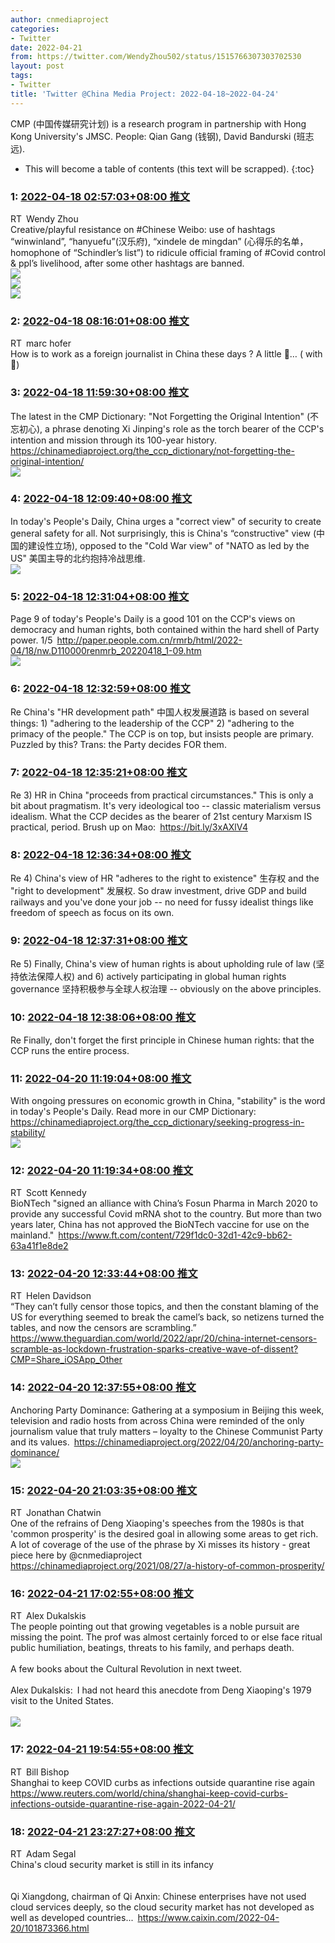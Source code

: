 ```yaml
---
author: cnmediaproject
categories:
- Twitter
date: 2022-04-21
from: https://twitter.com/WendyZhou502/status/1515766307303702530
layout: post
tags:
- Twitter
title: 'Twitter @China Media Project: 2022-04-18~2022-04-24'
---
```


CMP (中国传媒研究计划) is a research program in partnership with Hong Kong University's JMSC. People: Qian Gang (钱钢), David Bandurski (班志远). 

* This will become a table of contents (this text will be scrapped).
{:toc}

### 1: [2022-04-18 02:57:03+08:00 推文](https://twitter.com/WendyZhou502/status/1515766307303702530)

RT Wendy Zhou<br>Creative/playful resistance on #Chinese Weibo: use of hashtags “winwinland”, “hanyuefu”(汉乐府), “xindele de mingdan” (心得乐的名单，homophone of “Schindler’s list”) to ridicule official framing of #Covid control &amp; ppl’s livelihood, after some other hashtags are banned.<br><img style="" src="https://pbs.twimg.com/media/FQkVbAAX0AIkVL7?format=jpg&amp;name=orig" referrerpolicy="no-referrer"><br><img style="" src="https://pbs.twimg.com/media/FQkVbACWYAQS4TW?format=jpg&amp;name=orig" referrerpolicy="no-referrer"><br><img style="" src="https://pbs.twimg.com/media/FQkVa__XIAgLnu5?format=jpg&amp;name=orig" referrerpolicy="no-referrer">

### 2: [2022-04-18 08:16:01+08:00 推文](https://twitter.com/marchofer/status/1515846576152920064)

RT marc hofer<br>How is to work as a foreign journalist in China these days ? A little 🧵… ( with 📸)

### 3: [2022-04-18 11:59:30+08:00 推文](https://twitter.com/cnmediaproject/status/1515902817390964737)

The latest in the CMP Dictionary: "Not Forgetting the Original Intention" (不忘初心), a phrase denoting Xi Jinping's role as the torch bearer of the CCP's intention and mission through its 100-year history. <a href="https://chinamediaproject.org/the_ccp_dictionary/not-forgetting-the-original-intention/" target="_blank" rel="noopener noreferrer">https://chinamediaproject.org/the_ccp_dictionary/not-forgetting-the-original-intention/</a><br><img style="" src="https://pbs.twimg.com/media/FQmRivbacAUO9G3?format=jpg&amp;name=orig" referrerpolicy="no-referrer">

### 4: [2022-04-18 12:09:40+08:00 推文](https://twitter.com/cnmediaproject/status/1515905375048204293)

In today's People's Daily, China urges a "correct view" of security to create general safety for all. Not surprisingly, this is China's “constructive" view (中国的建设性立场), opposed to the "Cold War view" of "NATO as led by the US" 美国主导的北约抱持冷战思维.<br><img style="" src="https://pbs.twimg.com/media/FQmT1oRagAEcCOW?format=jpg&amp;name=orig" referrerpolicy="no-referrer">

### 5: [2022-04-18 12:31:04+08:00 推文](https://twitter.com/cnmediaproject/status/1515910760937197572)

Page 9 of today's People's Daily is a good 101 on the CCP's views on democracy and human rights, both contained within the hard shell of Party power. 1/5 <a href="http://paper.people.com.cn/rmrb/html/2022-04/18/nw.D110000renmrb_20220418_1-09.htm" target="_blank" rel="noopener noreferrer">http://paper.people.com.cn/rmrb/html/2022-04/18/nw.D110000renmrb_20220418_1-09.htm</a><br><img style="" src="https://pbs.twimg.com/media/FQmVQX5aIAUCHp2?format=jpg&amp;name=orig" referrerpolicy="no-referrer">

### 6: [2022-04-18 12:32:59+08:00 推文](https://twitter.com/cnmediaproject/status/1515911242728480769)

Re China's "HR development path" 中国人权发展道路 is based on several things: 1) "adhering to the leadership of the CCP" 2) "adhering to the primacy of the people." The CCP is on top, but insists people are primary. Puzzled by this? Trans: the Party decides FOR them.

### 7: [2022-04-18 12:35:21+08:00 推文](https://twitter.com/cnmediaproject/status/1515911840681046018)

Re 3) HR in China "proceeds from practical circumstances." This is only a bit about pragmatism. It's very ideological too -- classic materialism versus idealism. What the CCP decides as the bearer of 21st century Marxism IS practical, period. Brush up on Mao: <a href="https://bit.ly/3xAXlV4" target="_blank" rel="noopener noreferrer">https://bit.ly/3xAXlV4</a>

### 8: [2022-04-18 12:36:34+08:00 推文](https://twitter.com/cnmediaproject/status/1515912145518866432)

Re 4) China's view of HR "adheres to the right to existence" 生存权 and the "right to development" 发展权. So draw investment, drive GDP and build railways and you've done your job -- no need for fussy idealist things like freedom of speech as focus on its own.

### 9: [2022-04-18 12:37:31+08:00 推文](https://twitter.com/cnmediaproject/status/1515912386666201089)

Re 5) Finally, China's view of human rights is about upholding rule of law (坚持依法保障人权) and 6) actively participating in global human rights governance 坚持积极参与全球人权治理 -- obviously on the above principles.

### 10: [2022-04-18 12:38:06+08:00 推文](https://twitter.com/cnmediaproject/status/1515912533655552003)

Re Finally, don't forget the first principle in Chinese human rights: that the CCP runs the entire process.

### 11: [2022-04-20 11:19:04+08:00 推文](https://twitter.com/cnmediaproject/status/1516617419183489030)

With ongoing pressures on economic growth in China, "stability" is the word in today's People's Daily. Read more in our CMP Dictionary: <a href="https://chinamediaproject.org/the_ccp_dictionary/seeking-progress-in-stability/" target="_blank" rel="noopener noreferrer">https://chinamediaproject.org/the_ccp_dictionary/seeking-progress-in-stability/</a><br><img style="" src="https://pbs.twimg.com/media/FQwbbt_aQAAmwms?format=jpg&amp;name=orig" referrerpolicy="no-referrer">

### 12: [2022-04-20 11:19:34+08:00 推文](https://twitter.com/KennedyCSIS/status/1516617544698036227)

RT Scott Kennedy<br>BioNTech "signed an alliance with China’s Fosun Pharma in March 2020 to provide any successful Covid mRNA shot to the country. But more than two years later, China has not approved the BioNTech vaccine for use on the mainland." <a href="https://www.ft.com/content/729f1dc0-32d1-42c9-bb62-63a41f1e8de2" target="_blank" rel="noopener noreferrer">https://www.ft.com/content/729f1dc0-32d1-42c9-bb62-63a41f1e8de2</a>

### 13: [2022-04-20 12:33:44+08:00 推文](https://twitter.com/heldavidson/status/1516636207161126916)

RT Helen Davidson<br>“They can’t fully censor those topics, and then the constant blaming of the US for everything seemed to break the camel’s back, so netizens turned the tables, and now the censors are scrambling.” <a href="https://www.theguardian.com/world/2022/apr/20/china-internet-censors-scramble-as-lockdown-frustration-sparks-creative-wave-of-dissent?CMP=Share_iOSApp_Other" target="_blank" rel="noopener noreferrer">https://www.theguardian.com/world/2022/apr/20/china-internet-censors-scramble-as-lockdown-frustration-sparks-creative-wave-of-dissent?CMP=Share_iOSApp_Other</a>

### 14: [2022-04-20 12:37:55+08:00 推文](https://twitter.com/cnmediaproject/status/1516637262712545280)

Anchoring Party Dominance: Gathering at a symposium in Beijing this week, television and radio hosts from across China were reminded of the only journalism value that truly matters – loyalty to the Chinese Communist Party and its values. <a href="https://chinamediaproject.org/2022/04/20/anchoring-party-dominance/" target="_blank" rel="noopener noreferrer">https://chinamediaproject.org/2022/04/20/anchoring-party-dominance/</a><br><img style="" src="https://pbs.twimg.com/media/FQwti1yaUAAvJxE?format=jpg&amp;name=orig" referrerpolicy="no-referrer">

### 15: [2022-04-20 21:03:35+08:00 推文](https://twitter.com/jmchatwin/status/1516764514678718471)

RT Jonathan Chatwin<br>One of the refrains of Deng Xiaoping's speeches from the 1980s is that 'common prosperity' is the desired goal in allowing some areas to get rich. A lot of coverage of the use of the phrase by Xi misses its history - great piece here by @cnmediaproject <a href="https://chinamediaproject.org/2021/08/27/a-history-of-common-prosperity/" target="_blank" rel="noopener noreferrer">https://chinamediaproject.org/2021/08/27/a-history-of-common-prosperity/</a>

### 16: [2022-04-21 17:02:55+08:00 推文](https://twitter.com/AlexDukalskis/status/1517066337910145034)

RT Alex Dukalskis<br>The people pointing out that growing vegetables is a noble pursuit are missing the point. The prof was almost certainly forced to or else face ritual public humiliation, beatings, threats to his family, and perhaps death.<br><br>A few books about the Cultural Revolution in next tweet.<br><br>Alex Dukalskis: I had not heard this anecdote from Deng Xiaoping's 1979 visit to the United States.<br><br><img style="" src="https://pbs.twimg.com/media/FQYnCkrWUAA4L0V?format=jpg&amp;name=orig" referrerpolicy="no-referrer">

### 17: [2022-04-21 19:54:55+08:00 推文](https://twitter.com/niubi/status/1517109621839773698)

RT Bill Bishop<br>Shanghai to keep COVID curbs as infections outside quarantine rise again <a href="https://www.reuters.com/world/china/shanghai-keep-covid-curbs-infections-outside-quarantine-rise-again-2022-04-21/" target="_blank" rel="noopener noreferrer">https://www.reuters.com/world/china/shanghai-keep-covid-curbs-infections-outside-quarantine-rise-again-2022-04-21/</a>

### 18: [2022-04-21 23:27:27+08:00 推文](https://twitter.com/adschina/status/1517163110750171137)

RT Adam Segal<br>China's cloud security market is still in its infancy  <br><br><br>Qi Xiangdong, chairman of Qi Anxin: Chinese enterprises have not used cloud services deeply, so the cloud security market has not developed as well as developed countries... <a href="https://www.caixin.com/2022-04-20/101873366.html" target="_blank" rel="noopener noreferrer">https://www.caixin.com/2022-04-20/101873366.html</a>

